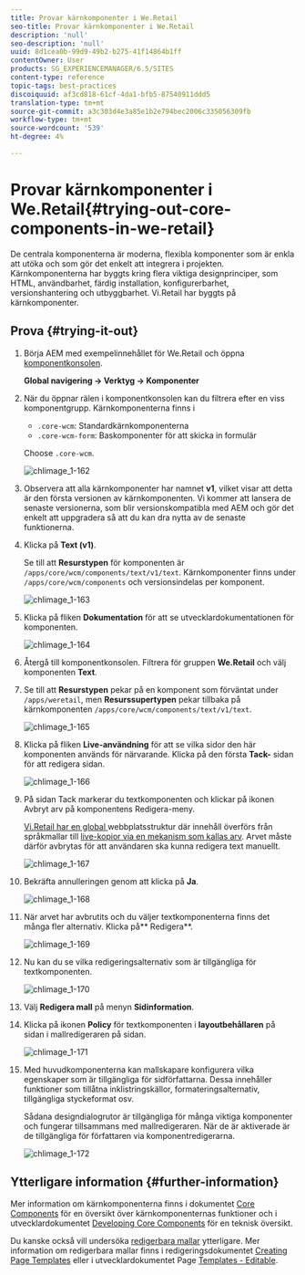 ```yaml
---
title: Provar kärnkomponenter i We.Retail
seo-title: Provar kärnkomponenter i We.Retail
description: 'null'
seo-description: 'null'
uuid: 8d1cea0b-99d9-49b2-b275-41f14864b1ff
contentOwner: User
products: SG_EXPERIENCEMANAGER/6.5/SITES
content-type: reference
topic-tags: best-practices
discoiquuid: af3cd818-61cf-4da1-bfb5-87540911ddd5
translation-type: tm+mt
source-git-commit: a3c303d4e3a85e1b2e794bec2006c335056309fb
workflow-type: tm+mt
source-wordcount: '539'
ht-degree: 4%

---
```



# Provar kärnkomponenter i We.Retail{#trying-out-core-components-in-we-retail}

De centrala komponenterna är moderna, flexibla komponenter som är enkla att utöka och som gör det enkelt att integrera i projekten. Kärnkomponenterna har byggts kring flera viktiga designprinciper, som HTML, användbarhet, färdig installation, konfigurerbarhet, versionshantering och utbyggbarhet. Vi.Retail har byggts på kärnkomponenter.

## Prova {#trying-it-out}

1. Börja AEM med exempelinnehållet för We.Retail och öppna [komponentkonsolen](/help/sites-authoring/default-components-console.md).

   **Global navigering -> Verktyg -> Komponenter**

1. När du öppnar rälen i komponentkonsolen kan du filtrera efter en viss komponentgrupp. Kärnkomponenterna finns i

   * `.core-wcm`: Standardkärnkomponenterna
   * `.core-wcm-form`: Baskomponenter för att skicka in formulär

   Choose `.core-wcm`.

   ![chlimage_1-162](assets/chlimage_1-162.png)

1. Observera att alla kärnkomponenter har namnet **v1**, vilket visar att detta är den första versionen av kärnkomponenten. Vi kommer att lansera de senaste versionerna, som blir versionskompatibla med AEM och gör det enkelt att uppgradera så att du kan dra nytta av de senaste funktionerna.
1. Klicka på **Text (v1)**.

   Se till att **Resurstypen** för komponenten är `/apps/core/wcm/components/text/v1/text`. Kärnkomponenter finns under `/apps/core/wcm/components` och versionsindelas per komponent.

   ![chlimage_1-163](assets/chlimage_1-163.png)

1. Klicka på fliken **Dokumentation** för att se utvecklardokumentationen för komponenten.

   ![chlimage_1-164](assets/chlimage_1-164.png)

1. Återgå till komponentkonsolen. Filtrera för gruppen **We.Retail** och välj komponenten **Text**.
1. Se till att **Resurstypen** pekar på en komponent som förväntat under `/apps/weretail`, men **Resurssupertypen** pekar tillbaka på kärnkomponenten `/apps/core/wcm/components/text/v1/text`.

   ![chlimage_1-165](assets/chlimage_1-165.png)

1. Klicka på fliken **Live-användning** för att se vilka sidor den här komponenten används för närvarande. Klicka på den första **Tack-** sidan för att redigera sidan.

   ![chlimage_1-166](assets/chlimage_1-166.png)

1. På sidan Tack markerar du textkomponenten och klickar på ikonen Avbryt arv på komponentens Redigera-meny.

   [Vi.Retail har en global ](/help/sites-developing/we-retail-globalized-site-structure.md) webbplatsstruktur där innehåll överförs från språkmallar till  [live-kopior via en mekanism som kallas arv](/help/sites-administering/msm.md). Arvet måste därför avbrytas för att användaren ska kunna redigera text manuellt.

   ![chlimage_1-167](assets/chlimage_1-167.png)

1. Bekräfta annulleringen genom att klicka på **Ja**.

   ![chlimage_1-168](assets/chlimage_1-168.png)

1. När arvet har avbrutits och du väljer textkomponenterna finns det många fler alternativ. Klicka på** Redigera**.

   ![chlimage_1-169](assets/chlimage_1-169.png)

1. Nu kan du se vilka redigeringsalternativ som är tillgängliga för textkomponenten.

   ![chlimage_1-170](assets/chlimage_1-170.png)

1. Välj **Redigera mall** på menyn **Sidinformation**.
1. Klicka på ikonen **Policy** för textkomponenten i **layoutbehållaren** på sidan i mallredigeraren på sidan.

   ![chlimage_1-171](assets/chlimage_1-171.png)

1. Med huvudkomponenterna kan mallskapare konfigurera vilka egenskaper som är tillgängliga för sidförfattarna. Dessa innehåller funktioner som tillåtna inklistringskällor, formateringsalternativ, tillgängliga styckeformat osv.

   Sådana designdialogrutor är tillgängliga för många viktiga komponenter och fungerar tillsammans med mallredigeraren. När de är aktiverade är de tillgängliga för författaren via komponentredigerarna.

   ![chlimage_1-172](assets/chlimage_1-172.png)

## Ytterligare information {#further-information}

Mer information om kärnkomponenterna finns i dokumentet [Core Components](https://docs.adobe.com/content/help/en/experience-manager-core-components/using/introduction.html) för en översikt över kärnkomponenternas funktioner och i utvecklardokumentet [Developing Core Components](https://helpx.adobe.com/experience-manager/core-components/using/developing.html) för en teknisk översikt.

Du kanske också vill undersöka [redigerbara mallar](/help/sites-developing/we-retail-editable-templates.md) ytterligare. Mer information om redigerbara mallar finns i redigeringsdokumentet [Creating Page Templates](/help/sites-authoring/templates.md) eller i utvecklardokumentet Page [Templates - Editable](/help/sites-developing/page-templates-editable.md).
